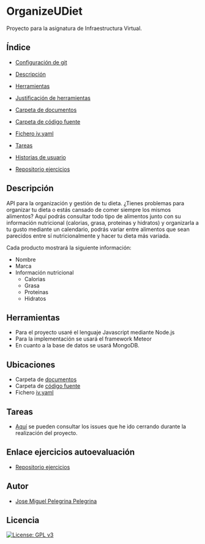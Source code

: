 # OrganizeUDiet
Proyecto para la asignatura de Infraestructura Virtual.

## Índice
+ [Configuración de git](https://github.com/josemip98/OrganizeUDiet/blob/master/docs/git_config.md)

+ [Descripción](https://github.com/josemip98/OrganizeUDiet#Descripción)

+ [Herramientas](https://github.com/josemip98/OrganizeUDiet#Herramientas)

+ [Justificación de herramientas](https://github.com/josemip98/OrganizeUDiet/blob/master/docs/herramientas.md)

+ [Carpeta de documentos](https://github.com/josemip98/OrganizeUDiet/tree/master/docs)

+ [Carpeta de código fuente](https://github.com/josemip98/OrganizeUDiet/tree/master/src)

+ [Fichero iv.yaml](https://github.com/josemip98/OrganizeUDiet/blob/master/iv.yaml)

+ [Tareas](https://github.com/josemip98/OrganizeUDiet#Tareas)

+ [Historias de usuario](https://github.com/josemip98/OrganizeUDiet/issues)

+ [Repositorio ejercicios](https://github.com/josemip98/EjerciciosIV)

## Descripción
API para la organización y gestión de tu dieta. ¿Tienes problemas para organizar tu dieta o estás cansado de comer siempre los mismos alimentos? 
Aquí podrás consultar todo tipo de alimentos junto con su información nutricional (calorias, grasa, proteinas y hidratos) y organizarla a tu gusto mediante un calendario, podrás variar entre alimentos que sean parecidos entre sí nutricionalmente y hacer tu dieta más variada. 

Cada producto mostrará la siguiente información:

+ Nombre
+ Marca
+ Información nutricional
	+ Calorias
	+ Grasa
	+ Proteinas
	+ Hidratos	

## Herramientas

+ Para el proyecto usaré el lenguaje Javascript mediante Node.js
+ Para la implementación se usará el framework Meteor
+ En cuanto a la base de datos se usará MongoDB.

## Ubicaciones

+ Carpeta de [documentos](https://github.com/josemip98/OrganizeUDiet/tree/master/docs)
+ Carpeta de [código fuente](https://github.com/josemip98/OrganizeUDiet/tree/master/src)
+ Fichero [iv.yaml](https://github.com/josemip98/OrganizeUDiet/blob/master/iv.yaml)

## Tareas

+ [Aquí](https://github.com/josemip98/OrganizeUDiet/issues?q=is%3Aissue+is%3Aclosed) se pueden consultar los issues que he ido cerrando durante la realización del proyecto.

## Enlace ejercicios autoevaluación
+ [Repositorio ejercicios](https://github.com/josemip98/EjerciciosIV)

## Autor
+ [Jose Miguel Pelegrina Pelegrina](https://github.com/josemip98)

## Licencia

[![License: GPL v3](https://img.shields.io/badge/License-GPLv3-blue.svg)](https://www.gnu.org/licenses/gpl-3.0)
